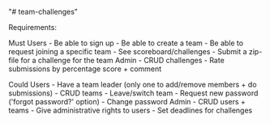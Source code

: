 "# team-challenges"

Requirements:

Must
	Users
	- Be able to sign up
	- Be able to create a team
	- Be able to request joining a specific team
	- See scoreboard/challenges
	- Submit a zip-file for a challenge for the team
	Admin
	- CRUD challenges
    - Rate submissions by percentage score + comment

Could
	Users
	- Have a team leader (only one to add/remove members + do submissions)
	- CRUD teams
	- Leave/switch team
    - Request new password ('forgot password?' option)
    - Change password
	Admin
	- CRUD users + teams
	- Give administrative rights to users
	- Set deadlines for challenges